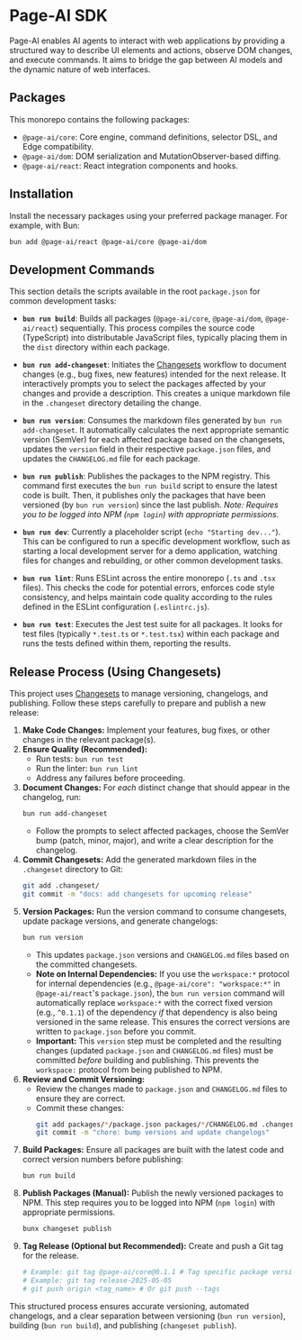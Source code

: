 # Page-AI SDK

Page-AI enables AI agents to interact with web applications by providing a structured way to describe UI elements and actions, observe DOM changes, and execute commands. It aims to bridge the gap between AI models and the dynamic nature of web interfaces.

## Packages

This monorepo contains the following packages:

*   `@page-ai/core`: Core engine, command definitions, selector DSL, and Edge compatibility.
*   `@page-ai/dom`: DOM serialization and MutationObserver-based diffing.
*   `@page-ai/react`: React integration components and hooks.

## Installation

Install the necessary packages using your preferred package manager. For example, with Bun:

```bash
bun add @page-ai/react @page-ai/core @page-ai/dom
```

## Development Commands

This section details the scripts available in the root `package.json` for common development tasks:

*   **`bun run build`**: Builds all packages (`@page-ai/core`, `@page-ai/dom`, `@page-ai/react`) sequentially. This process compiles the source code (TypeScript) into distributable JavaScript files, typically placing them in the `dist` directory within each package.

*   **`bun run add-changeset`**: Initiates the [Changesets](https://github.com/changesets/changesets) workflow to document changes (e.g., bug fixes, new features) intended for the next release. It interactively prompts you to select the packages affected by your changes and provide a description. This creates a unique markdown file in the `.changeset` directory detailing the change.

*   **`bun run version`**: Consumes the markdown files generated by `bun run add-changeset`. It automatically calculates the next appropriate semantic version (SemVer) for each affected package based on the changesets, updates the `version` field in their respective `package.json` files, and updates the `CHANGELOG.md` file for each package.

*   **`bun run publish`**: Publishes the packages to the NPM registry. This command first executes the `bun run build` script to ensure the latest code is built. Then, it publishes only the packages that have been versioned (by `bun run version`) since the last publish. *Note: Requires you to be logged into NPM (`npm login`) with appropriate permissions.*

*   **`bun run dev`**: Currently a placeholder script (`echo "Starting dev..."`). This can be configured to run a specific development workflow, such as starting a local development server for a demo application, watching files for changes and rebuilding, or other common development tasks.

*   **`bun run lint`**: Runs ESLint across the entire monorepo (`.ts` and `.tsx` files). This checks the code for potential errors, enforces code style consistency, and helps maintain code quality according to the rules defined in the ESLint configuration (`.eslintrc.js`).

*   **`bun run test`**: Executes the Jest test suite for all packages. It looks for test files (typically `*.test.ts` or `*.test.tsx`) within each package and runs the tests defined within them, reporting the results.
## Release Process (Using Changesets)

This project uses [Changesets](https://github.com/changesets/changesets) to manage versioning, changelogs, and publishing. Follow these steps carefully to prepare and publish a new release:

1.  **Make Code Changes:** Implement your features, bug fixes, or other changes in the relevant package(s).
2.  **Ensure Quality (Recommended):**
    *   Run tests: `bun run test`
    *   Run the linter: `bun run lint`
    *   Address any failures before proceeding.
3.  **Document Changes:** For *each* distinct change that should appear in the changelog, run:
    ```bash
    bun run add-changeset
    ```
    *   Follow the prompts to select affected packages, choose the SemVer bump (patch, minor, major), and write a clear description for the changelog.
4.  **Commit Changesets:** Add the generated markdown files in the `.changeset` directory to Git:
    ```bash
    git add .changeset/
    git commit -m "docs: add changesets for upcoming release"
    ```
5.  **Version Packages:** Run the version command to consume changesets, update package versions, and generate changelogs:
    ```bash
    bun run version
    ```
    *   This updates `package.json` versions and `CHANGELOG.md` files based on the committed changesets.
    *   **Note on Internal Dependencies:** If you use the `workspace:*` protocol for internal dependencies (e.g., `@page-ai/core": "workspace:*"` in `@page-ai/react`'s `package.json`), the `bun run version` command will automatically replace `workspace:*` with the correct fixed version (e.g., `^0.1.1`) of the dependency *if* that dependency is also being versioned in the same release. This ensures the correct versions are written to `package.json` before you commit.
    *   **Important:** This `version` step must be completed and the resulting changes (updated `package.json` and `CHANGELOG.md` files) must be committed *before* building and publishing. This prevents the `workspace:` protocol from being published to NPM.
6.  **Review and Commit Versioning:**
    *   Review the changes made to `package.json` and `CHANGELOG.md` files to ensure they are correct.
    *   Commit these changes:
        ```bash
        git add packages/*/package.json packages/*/CHANGELOG.md .changeset/pre.json # Adjust if other files were changed by the version command
        git commit -m "chore: bump versions and update changelogs"
        ```
7.  **Build Packages:** Ensure all packages are built with the latest code and correct version numbers before publishing:
    ```bash
    bun run build
    ```
8.  **Publish Packages (Manual):** Publish the newly versioned packages to NPM. This step requires you to be logged into NPM (`npm login`) with appropriate permissions.
    ```bash
    bunx changeset publish
    ```
9.  **Tag Release (Optional but Recommended):** Create and push a Git tag for the release.
    ```bash
    # Example: git tag @page-ai/core@0.1.1 # Tag specific package version
    # Example: git tag release-2025-05-05
    # git push origin <tag_name> # Or git push --tags
    ```

This structured process ensures accurate versioning, automated changelogs, and a clear separation between versioning (`bun run version`), building (`bun run build`), and publishing (`changeset publish`).